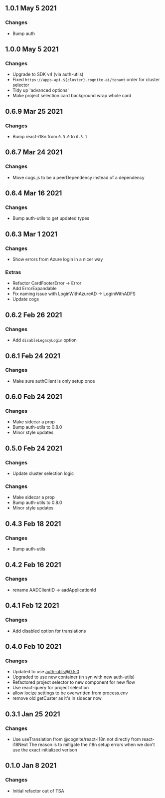 ## 1.0.1 May 5 2021

### Changes

- Bump auth

## 1.0.0 May 5 2021

### Changes

- Upgrade to SDK v4 (via auth-utils)
- Fixed `https://apps-api.${cluster}.cognite.ai/tenant` order for cluster selector
- Tidy up 'advanced options'
- Make project selection card background wrap whole card

## 0.6.9 Mar 25 2021

### Changes

- Bump react-i18n from `0.3.0` to `0.3.1`

## 0.6.7 Mar 24 2021

### Changes

- Move cogs.js to be a peerDependency instead of a dependency

## 0.6.4 Mar 16 2021

### Changes

- Bump auth-utils to get updated types

## 0.6.3 Mar 1 2021

### Changes

- Show errors from Azure login in a nicer way

### Extras

- Refactor CardFooterError -> Error
- Add ErrorExpandable
- Fix naming issue with LoginWithAzureAD -> LoginWithADFS
- Update cogs

## 0.6.2 Feb 26 2021

### Changes

- Add `disableLegacyLogin` option

## 0.6.1 Feb 24 2021

### Changes

- Make sure authClient is only setup once

## 0.6.0 Feb 24 2021

### Changes

- Make sidecar a prop
- Bump auth-utils to 0.8.0
- Minor style updates

## 0.5.0 Feb 24 2021

### Changes

- Update cluster selection logic

### Changes

- Make sidecar a prop
- Bump auth-utils to 0.8.0
- Minor style updates

## 0.4.3 Feb 18 2021

### Changes

- Bump auth-utils

## 0.4.2 Feb 16 2021

### Changes

- rename AADClientID -> aadApplicationId

## 0.4.1 Feb 12 2021

### Changes

- Add disabled option for translations

## 0.4.0 Feb 10 2021

### Changes

- Updated to use auth-utils@0.5.0
- Upgraded to use new container (in syn with new auth-utils)
- Refactored project selector to new component for new flow
- Use react-query for project selection
- allow locize settings to be overwritten from process.env
- remove old getCuster as it's in sidecar now

## 0.3.1 Jan 25 2021

### Changes

- Use useTranslation from @cognite/react-i18n not directly from react-i18Next
  The reason is to mitigate the i18n setup errors when we don't use the exact initialized verison

## 0.1.0 Jan 8 2021

### Changes

- Initial refactor out of TSA
